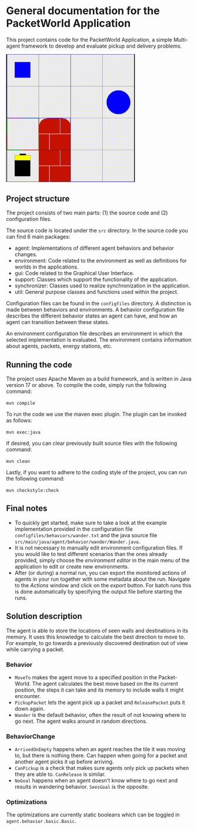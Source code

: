 
# General documentation for the PacketWorld Application

This project contains code for the PacketWorld Application, a simple Multi-agent framework to develop and evaluate pickup and delivery problems.

<img src="/res/packetworld.gif" alt="The Packet World" width="350">

[//]: # (![The Packet World]&#40;/res/packetworld.gif&#41;)

## Project structure

The project consists of two main parts: (1) the source code and (2) configuration files.


The source code is located under the `src` directory. In the source code you can find 6 main packages:

- agent: Implementations of different agent behaviors and behavior changes.
- environment: Code related to the environment as well as definitions for worlds in the applications.
- gui: Code related to the Graphical User Interface.
- support: Classes which support the functionality of the application.
- synchronizer: Classes used to realize synchronization in the application.
- util: General purpose classes and functions used within the project.


Configuration files can be found in the `configfiles` directory.
A distinction is made between behaviors and environments. 
A behavior configuration file describes the different behavior states an agent can have, and how an agent can transition between these states.

An environment configuration file describes an environment in which the selected implementation is evaluated. The environment contains information about agents, packets, energy stations, etc.

## Running the code

The project uses Apache Maven as a build framework, and is written in Java version 17 or above. To compile the code, simply run the following command:

`mvn compile`

To run the code we use the maven exec plugin. The plugin can be invoked as follows:

`mvn exec:java`

If desired, you can clear previously built source files with the following command:

`mvn clean`

Lastly, if you want to adhere to the coding style of the project, you can run the following command:

`mvn checkstyle:check`


## Final notes

- To quickly get started, make sure to take a look at the example implementation provided in the configuration file `configfiles/behaviors/wander.txt` and the java source file `src/main/java/agent/behavior/wander/Wander.java`.
- It is not necessary to manually edit environment configuration files. If you would like to test different scenarios than the ones already provided, 
simply choose the _environment editor_ in the main menu of the application to edit or create new environments.
- After (or during) a normal run, you can export the monitored actions of agents in your run together with some metadata about the run. Navigate to the _Actions_ window and click on the _export_ button. For batch runs this is done automatically by specifying the output file before starting the runs.


## Solution description

The agent is able to store the locations of seen walls and destinations in its memory. It uses this knowledge to calculate the best direction to move to. For example, to go towards a previously discovered destination out of view while carrying a packet.

### Behavior
- `MoveTo` makes the agent move to a specified position in the Packet-World. The agent calculates the best move based on the its current position, the steps it can take and its memory to include walls it might encounter.
- `PickupPacket` lets the agent pick up a packet and `ReleasePacket` puts it down again.
- `Wander` is the default behavior, often the result of not knowing where to go next. The agent walks around in random directions.

### BehaviorChange
- `ArrivedOnEmpty` happens when an agent reaches the tile it was moving to, but there is nothing there. Can happen when going for a packet and another agent picks it up before arriving.
- `CanPickup` is a check that makes sure agents only pick up packets when they are able to. `CanRelease` is similar.
- `NoGoal` happens when an agent doesn't know where to go next and results in wandering behavior. `SeesGoal` is the opposite.

### Optimizations
The optimizations are currently static booleans which can be toggled in `agent.behavior.basic.Basic`.



